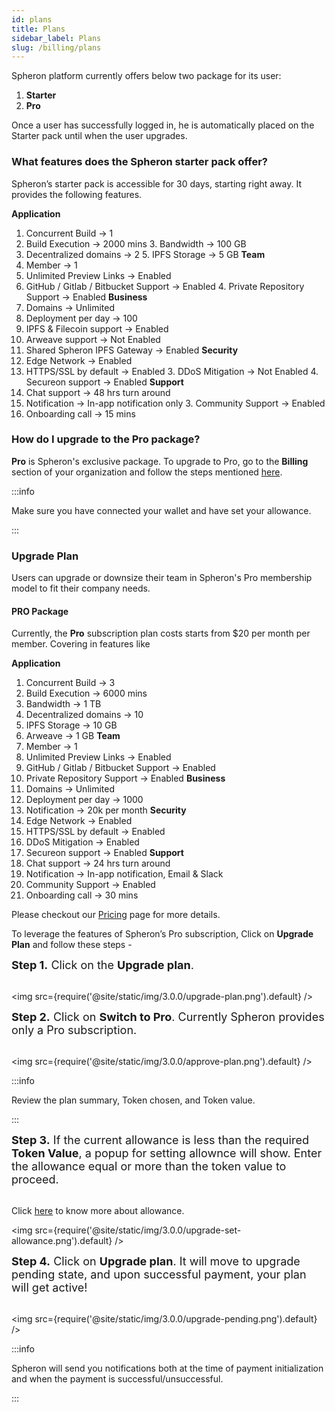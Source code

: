 ```yaml
---
id: plans
title: Plans
sidebar_label: Plans
slug: /billing/plans
---
```


Spheron platform currently offers below two package for its user:

1. <b>Starter</b>
2. <b>Pro</b>

Once a user has successfully logged in, he is automatically placed on the Starter pack until when the user upgrades.

### What features does the Spheron starter pack offer?

Spheron’s starter pack is accessible for 30 days, starting right away. It provides the following features.

<b>Application</b>
1. Concurrent Build → 1
2. Build Execution → 2000 mins 3. Bandwidth → 100 GB
3. Decentralized domains → 2 5. IPFS Storage → 5 GB
<b>Team</b>
1. Member → 1
2. Unlimited Preview Links → Enabled
3. GitHub / Gitlab / Bitbucket Support → Enabled 4. Private Repository Support → Enabled
<b>Business</b>
1. Domains → Unlimited
2. Deployment per day → 100
3. IPFS & Filecoin support → Enabled
4. Arweave support → Not Enabled
5. Shared Spheron IPFS Gateway → Enabled
<b>Security</b>
1. Edge Network → Enabled
2. HTTPS/SSL by default → Enabled 3. DDoS Mitigation → Not Enabled 4. Secureon support → Enabled
<b>Support</b>
1. Chat support → 48 hrs turn around
2. Notification → In-app notification only 3. Community Support → Enabled
4. Onboarding call → 15 mins

### How do I upgrade to the Pro package?

**Pro** is Spheron's exclusive package. To upgrade to Pro, go to the **Billing** section of your organization and follow the steps mentioned [here](/quick-start/upgrade-plan#upgrade-plan).

:::info

Make sure you have connected your wallet and have set your allowance.

:::

### Upgrade Plan

Users can upgrade or downsize their team in Spheron's Pro membership model to fit their company needs.

#### PRO Package

Currently, the <b>Pro</b> subscription plan costs starts from $20 per month per member. Covering in features like

<b>Application</b>
1. Concurrent Build → 3
2. Build Execution → 6000 mins 
3. Bandwidth → 1 TB 
4. Decentralized domains → 10 
5. IPFS Storage → 10 GB 
6. Arweave → 1 GB 
<b>Team</b>
1. Member → 1 
2. Unlimited Preview Links → Enabled
3. GitHub / Gitlab / Bitbucket Support → Enabled
4. Private Repository Support → Enabled
<b>Business</b>
1. Domains → Unlimited
2. Deployment per day → 1000
3. Notification → 20k per month
<b>Security</b>
1. Edge Network → Enabled
2. HTTPS/SSL by default → Enabled
3. DDoS Mitigation → Enabled
4. Secureon support → Enabled
<b>Support</b>
1. Chat support → 24 hrs turn around
2. Notification → In-app notification, Email & Slack
3. Community Support → Enabled
4. Onboarding call → 30 mins

Please checkout our [Pricing](https://spheron.network/pricing) page for more details.

To leverage the features of Spheron’s Pro subscription, Click on <b>Upgrade Plan</b> and follow these steps -

<font size="4"> <b>Step 1.</b> Click on the <b>Upgrade plan</b>. </font> <br/><br/>

<img src={require('@site/static/img/3.0.0/upgrade-plan.png').default} />

<font size="4"> <b>Step 2.</b> Click on <b>Switch to Pro</b>. Currently Spheron provides only a Pro subscription. </font> <br/><br/>

<img src={require('@site/static/img/3.0.0/approve-plan.png').default} />

:::info

Review the plan summary, Token chosen, and Token value.

:::

<font size="4"> <b>Step 3.</b> If the current allowance is less than the required <b>Token Value</b>, a popup for setting allownce will show. Enter the allowance equal or more than the token value to proceed.</font> <br/><br/>

Click [here](/quick-start/configuring-wallet#allowance) to know more about allowance.

<img src={require('@site/static/img/3.0.0/upgrade-set-allowance.png').default} />

<font size="4"> <b>Step 4.</b> Click on <b>Upgrade plan</b>. It will move to upgrade pending state, and upon successful payment, your plan will get active! </font> <br/><br/>

<img src={require('@site/static/img/3.0.0/upgrade-pending.png').default} />

:::info

Spheron will send you notifications both at the time of payment initialization and when the payment is successful/unsuccessful.

:::